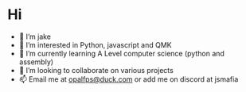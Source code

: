 # Hi 
- 👋 I’m jake
- 👀 I’m interested in Python, javascript and QMK
- 🌱 I’m currently learning A Level computer science (python and assembly)
- 💞️ I’m looking to collaborate on various projects
- 📫 Email me at opalfps@duck.com or add me on discord at jsmafia
